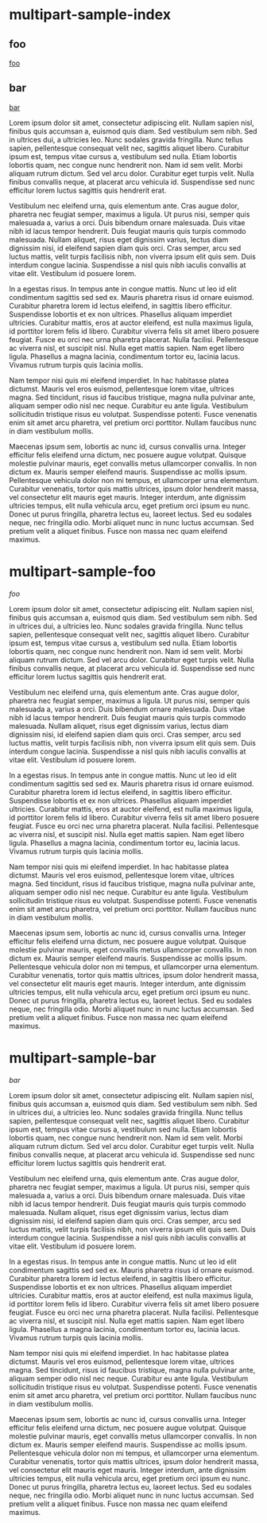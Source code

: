 <!-- @file multipart-sample-index.md -->
# multipart-sample-index

## foo
  
[foo](./multipart-sample-foo.md)

## bar

[bar](./multipart-sample-bar.md)

Lorem ipsum dolor sit amet, consectetur adipiscing elit. Nullam sapien nisl, finibus quis accumsan a, euismod quis diam. Sed vestibulum sem nibh. Sed in ultrices dui, a ultricies leo. Nunc sodales gravida fringilla. Nunc tellus sapien, pellentesque consequat velit nec, sagittis aliquet libero. Curabitur ipsum est, tempus vitae cursus a, vestibulum sed nulla. Etiam lobortis lobortis quam, nec congue nunc hendrerit non. Nam id sem velit. Morbi aliquam rutrum dictum. Sed vel arcu dolor. Curabitur eget turpis velit. Nulla finibus convallis neque, at placerat arcu vehicula id. Suspendisse sed nunc efficitur lorem luctus sagittis quis hendrerit erat.

Vestibulum nec eleifend urna, quis elementum ante. Cras augue dolor, pharetra nec feugiat semper, maximus a ligula. Ut purus nisi, semper quis malesuada a, varius a orci. Duis bibendum ornare malesuada. Duis vitae nibh id lacus tempor hendrerit. Duis feugiat mauris quis turpis commodo malesuada. Nullam aliquet, risus eget dignissim varius, lectus diam dignissim nisi, id eleifend sapien diam quis orci. Cras semper, arcu sed luctus mattis, velit turpis facilisis nibh, non viverra ipsum elit quis sem. Duis interdum congue lacinia. Suspendisse a nisl quis nibh iaculis convallis at vitae elit. Vestibulum id posuere lorem.

In a egestas risus. In tempus ante in congue mattis. Nunc ut leo id elit condimentum sagittis sed sed ex. Mauris pharetra risus id ornare euismod. Curabitur pharetra lorem id lectus eleifend, in sagittis libero efficitur. Suspendisse lobortis et ex non ultrices. Phasellus aliquam imperdiet ultricies. Curabitur mattis, eros at auctor eleifend, est nulla maximus ligula, id porttitor lorem felis id libero. Curabitur viverra felis sit amet libero posuere feugiat. Fusce eu orci nec urna pharetra placerat. Nulla facilisi. Pellentesque ac viverra nisl, et suscipit nisl. Nulla eget mattis sapien. Nam eget libero ligula. Phasellus a magna lacinia, condimentum tortor eu, lacinia lacus. Vivamus rutrum turpis quis lacinia mollis.

Nam tempor nisi quis mi eleifend imperdiet. In hac habitasse platea dictumst. Mauris vel eros euismod, pellentesque lorem vitae, ultrices magna. Sed tincidunt, risus id faucibus tristique, magna nulla pulvinar ante, aliquam semper odio nisl nec neque. Curabitur eu ante ligula. Vestibulum sollicitudin tristique risus eu volutpat. Suspendisse potenti. Fusce venenatis enim sit amet arcu pharetra, vel pretium orci porttitor. Nullam faucibus nunc in diam vestibulum mollis.

Maecenas ipsum sem, lobortis ac nunc id, cursus convallis urna. Integer efficitur felis eleifend urna dictum, nec posuere augue volutpat. Quisque molestie pulvinar mauris, eget convallis metus ullamcorper convallis. In non dictum ex. Mauris semper eleifend mauris. Suspendisse ac mollis ipsum. Pellentesque vehicula dolor non mi tempus, et ullamcorper urna elementum. Curabitur venenatis, tortor quis mattis ultrices, ipsum dolor hendrerit massa, vel consectetur elit mauris eget mauris. Integer interdum, ante dignissim ultricies tempus, elit nulla vehicula arcu, eget pretium orci ipsum eu nunc. Donec ut purus fringilla, pharetra lectus eu, laoreet lectus. Sed eu sodales neque, nec fringilla odio. Morbi aliquet nunc in nunc luctus accumsan. Sed pretium velit a aliquet finibus. Fusce non massa nec quam eleifend maximus.

<!-- @file multipart-sample-foo.md -->
# multipart-sample-foo

*foo*

Lorem ipsum dolor sit amet, consectetur adipiscing elit. Nullam sapien nisl, finibus quis accumsan a, euismod quis diam. Sed vestibulum sem nibh. Sed in ultrices dui, a ultricies leo. Nunc sodales gravida fringilla. Nunc tellus sapien, pellentesque consequat velit nec, sagittis aliquet libero. Curabitur ipsum est, tempus vitae cursus a, vestibulum sed nulla. Etiam lobortis lobortis quam, nec congue nunc hendrerit non. Nam id sem velit. Morbi aliquam rutrum dictum. Sed vel arcu dolor. Curabitur eget turpis velit. Nulla finibus convallis neque, at placerat arcu vehicula id. Suspendisse sed nunc efficitur lorem luctus sagittis quis hendrerit erat.

Vestibulum nec eleifend urna, quis elementum ante. Cras augue dolor, pharetra nec feugiat semper, maximus a ligula. Ut purus nisi, semper quis malesuada a, varius a orci. Duis bibendum ornare malesuada. Duis vitae nibh id lacus tempor hendrerit. Duis feugiat mauris quis turpis commodo malesuada. Nullam aliquet, risus eget dignissim varius, lectus diam dignissim nisi, id eleifend sapien diam quis orci. Cras semper, arcu sed luctus mattis, velit turpis facilisis nibh, non viverra ipsum elit quis sem. Duis interdum congue lacinia. Suspendisse a nisl quis nibh iaculis convallis at vitae elit. Vestibulum id posuere lorem.

In a egestas risus. In tempus ante in congue mattis. Nunc ut leo id elit condimentum sagittis sed sed ex. Mauris pharetra risus id ornare euismod. Curabitur pharetra lorem id lectus eleifend, in sagittis libero efficitur. Suspendisse lobortis et ex non ultrices. Phasellus aliquam imperdiet ultricies. Curabitur mattis, eros at auctor eleifend, est nulla maximus ligula, id porttitor lorem felis id libero. Curabitur viverra felis sit amet libero posuere feugiat. Fusce eu orci nec urna pharetra placerat. Nulla facilisi. Pellentesque ac viverra nisl, et suscipit nisl. Nulla eget mattis sapien. Nam eget libero ligula. Phasellus a magna lacinia, condimentum tortor eu, lacinia lacus. Vivamus rutrum turpis quis lacinia mollis.

Nam tempor nisi quis mi eleifend imperdiet. In hac habitasse platea dictumst. Mauris vel eros euismod, pellentesque lorem vitae, ultrices magna. Sed tincidunt, risus id faucibus tristique, magna nulla pulvinar ante, aliquam semper odio nisl nec neque. Curabitur eu ante ligula. Vestibulum sollicitudin tristique risus eu volutpat. Suspendisse potenti. Fusce venenatis enim sit amet arcu pharetra, vel pretium orci porttitor. Nullam faucibus nunc in diam vestibulum mollis.

Maecenas ipsum sem, lobortis ac nunc id, cursus convallis urna. Integer efficitur felis eleifend urna dictum, nec posuere augue volutpat. Quisque molestie pulvinar mauris, eget convallis metus ullamcorper convallis. In non dictum ex. Mauris semper eleifend mauris. Suspendisse ac mollis ipsum. Pellentesque vehicula dolor non mi tempus, et ullamcorper urna elementum. Curabitur venenatis, tortor quis mattis ultrices, ipsum dolor hendrerit massa, vel consectetur elit mauris eget mauris. Integer interdum, ante dignissim ultricies tempus, elit nulla vehicula arcu, eget pretium orci ipsum eu nunc. Donec ut purus fringilla, pharetra lectus eu, laoreet lectus. Sed eu sodales neque, nec fringilla odio. Morbi aliquet nunc in nunc luctus accumsan. Sed pretium velit a aliquet finibus. Fusce non massa nec quam eleifend maximus.

<!-- @file multipart-sample-bar.md -->
# multipart-sample-bar

*bar*

Lorem ipsum dolor sit amet, consectetur adipiscing elit. Nullam sapien nisl, finibus quis accumsan a, euismod quis diam. Sed vestibulum sem nibh. Sed in ultrices dui, a ultricies leo. Nunc sodales gravida fringilla. Nunc tellus sapien, pellentesque consequat velit nec, sagittis aliquet libero. Curabitur ipsum est, tempus vitae cursus a, vestibulum sed nulla. Etiam lobortis lobortis quam, nec congue nunc hendrerit non. Nam id sem velit. Morbi aliquam rutrum dictum. Sed vel arcu dolor. Curabitur eget turpis velit. Nulla finibus convallis neque, at placerat arcu vehicula id. Suspendisse sed nunc efficitur lorem luctus sagittis quis hendrerit erat.

Vestibulum nec eleifend urna, quis elementum ante. Cras augue dolor, pharetra nec feugiat semper, maximus a ligula. Ut purus nisi, semper quis malesuada a, varius a orci. Duis bibendum ornare malesuada. Duis vitae nibh id lacus tempor hendrerit. Duis feugiat mauris quis turpis commodo malesuada. Nullam aliquet, risus eget dignissim varius, lectus diam dignissim nisi, id eleifend sapien diam quis orci. Cras semper, arcu sed luctus mattis, velit turpis facilisis nibh, non viverra ipsum elit quis sem. Duis interdum congue lacinia. Suspendisse a nisl quis nibh iaculis convallis at vitae elit. Vestibulum id posuere lorem.

In a egestas risus. In tempus ante in congue mattis. Nunc ut leo id elit condimentum sagittis sed sed ex. Mauris pharetra risus id ornare euismod. Curabitur pharetra lorem id lectus eleifend, in sagittis libero efficitur. Suspendisse lobortis et ex non ultrices. Phasellus aliquam imperdiet ultricies. Curabitur mattis, eros at auctor eleifend, est nulla maximus ligula, id porttitor lorem felis id libero. Curabitur viverra felis sit amet libero posuere feugiat. Fusce eu orci nec urna pharetra placerat. Nulla facilisi. Pellentesque ac viverra nisl, et suscipit nisl. Nulla eget mattis sapien. Nam eget libero ligula. Phasellus a magna lacinia, condimentum tortor eu, lacinia lacus. Vivamus rutrum turpis quis lacinia mollis.

Nam tempor nisi quis mi eleifend imperdiet. In hac habitasse platea dictumst. Mauris vel eros euismod, pellentesque lorem vitae, ultrices magna. Sed tincidunt, risus id faucibus tristique, magna nulla pulvinar ante, aliquam semper odio nisl nec neque. Curabitur eu ante ligula. Vestibulum sollicitudin tristique risus eu volutpat. Suspendisse potenti. Fusce venenatis enim sit amet arcu pharetra, vel pretium orci porttitor. Nullam faucibus nunc in diam vestibulum mollis.

Maecenas ipsum sem, lobortis ac nunc id, cursus convallis urna. Integer efficitur felis eleifend urna dictum, nec posuere augue volutpat. Quisque molestie pulvinar mauris, eget convallis metus ullamcorper convallis. In non dictum ex. Mauris semper eleifend mauris. Suspendisse ac mollis ipsum. Pellentesque vehicula dolor non mi tempus, et ullamcorper urna elementum. Curabitur venenatis, tortor quis mattis ultrices, ipsum dolor hendrerit massa, vel consectetur elit mauris eget mauris. Integer interdum, ante dignissim ultricies tempus, elit nulla vehicula arcu, eget pretium orci ipsum eu nunc. Donec ut purus fringilla, pharetra lectus eu, laoreet lectus. Sed eu sodales neque, nec fringilla odio. Morbi aliquet nunc in nunc luctus accumsan. Sed pretium velit a aliquet finibus. Fusce non massa nec quam eleifend maximus.

